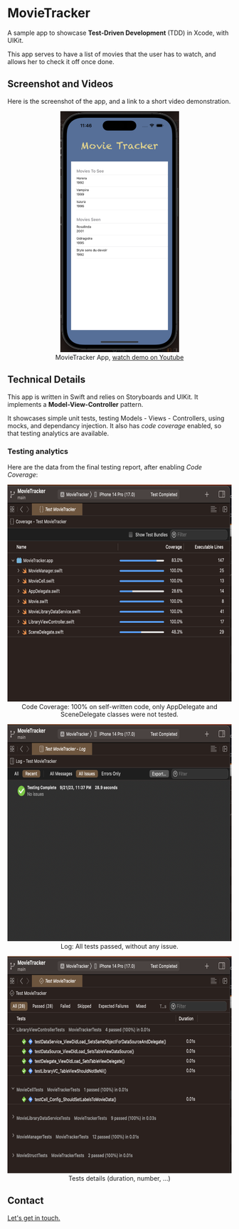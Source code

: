 <!--
 * **********************************************************
 * Author: Balita Rakotonarivo								*
 * Date: September 2023										*
 * Context: Deliberate practice, as an iOS developper		*
 * Language: Swift 											*
 * **********************************************************
-->


# MovieTracker

A sample app to showcase **Test-Driven Development** (TDD) in Xcode, with UIKit.

This app serves to have a list of movies that the user has to watch, and allows her to check it off once done.

## Screenshot and Videos 

Here is the screenshot of the app, and a link to a short video demonstration.
<p  align="center"><a href="https://youtube.com/shorts/mSlzWnqIKWw?feature=share">
<img src="./img/MovieTrackerCapture.png" width="267" height="542" alt="MovieTracker App screen, with a link to youtbe video">
</a><br/>
MovieTracker App, <a target=”_blank” href="https://youtube.com/shorts/mSlzWnqIKWw?feature=share">watch demo on Youtube</a>
</p>

## Technical Details


This app is written in Swift and relies on Storyboards and UIKit. It implements a **Model-View-Controller** pattern.

It showcases simple unit tests, testing Models - Views - Controllers, using mocks, and dependancy injection. It also has *code coverage* enabled, so that testing analytics are available.


### Testing analytics

Here are the data from the final testing report, after enabling *Code Coverage*:

<p align="center">
<img src="./img/CodeCoverage.png" width="691" height="488" alt="Code Coverage screen capture"><br/>
Code Coverage: 100% on self-written code, only AppDelegate and SceneDelegate classes were not tested.
</p>

<p align="center">
<img src="./img/Log.png" width="691" height="488" alt="Log screen capture"><br/>
Log: All tests passed, without any issue.
</p>

<p align="center">
<img src="./img/Tests.png" width="691" height="488" alt="Tests screen capture "><br/>
Tests details (duration, number, ...)
</p>

## Contact

<a href="mailto:jery.sarim@gmail.com?subject=SwiftUI-GeniusApp">Let's get in touch.</a> 
